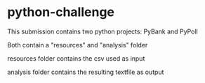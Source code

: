 # python-challenge

This submission contains two python projects: PyBank and PyPoll

Both contain a "resources" and "analysis" folder

resources folder contains the csv used as input

analysis folder contains the resulting textfile as output
